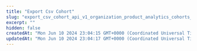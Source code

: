 ```yaml
---
title: "Export Csv Cohort"
slug: "export_csv_cohort_api_v1_organization_product_analytics_cohorts__cohort_uuid__export_csv_get"
excerpt: ""
hidden: false
createdAt: "Mon Jun 10 2024 23:04:15 GMT+0000 (Coordinated Universal Time)"
updatedAt: "Mon Jun 10 2024 23:04:17 GMT+0000 (Coordinated Universal Time)"
---
```

